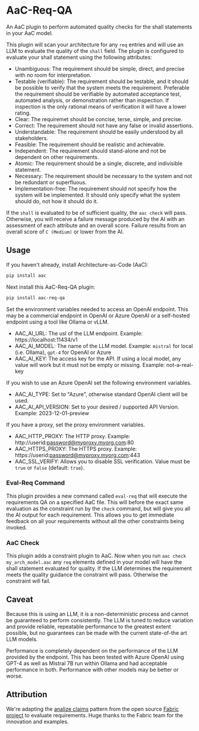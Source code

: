 # AaC-Req-QA

An AaC plugin to perform automated quality checks for the shall statements in your AaC model.

This plugin will scan your architecture for any `req` entries and will use an LLM to evaluate
the quality of the `shall` field.  The plugin is configured to evaluate your shall statement
using the following attributes:

- Unambiguous: The requirement should be simple, direct, and precise with no room for interpretation.
- Testable (verifiable): The requirement should be testable, and it should be possible to verify that the system meets the requirement.  Preferable the requirement should be verifiable by automated acceptance test, automated analysis, or demonstration rather than inspection.  If inspection is the only rational means of verification it will have a lower rating.
- Clear: The requiremet should be concise, terse, simple, and precise.
- Correct:  The requirement should not have any false or invalid assertions.
- Understandable:  The requirement should be easily understood by all stakeholders.
- Feasible: The requirement should be realistic and achievable.
- Independent:  The requirement should stand-alone and not be dependent on other requirements.
- Atomic: The requirement should be a single, discrete, and indivisible statement.
- Necessary: The requirement should be necessary to the system and not be redundant or superfluous.
- Implementation-free: The requirement should not specify how the system will be implemented.  It should only specify what the system should do, not how it should do it.

If the `shall` is evaluated to be of sufficient quality, the `aac check` will pass.  Otherwise, you will receive a
failure message produced by the AI with an assessment of each attribute and an overall score.  Failure results
from an overall score of `C (Medium)` or lower from the AI.

## Usage

If you haven't already, install Architecture-as-Code (AaC):
```bash
pip install aac
```
Next install this AaC-Req-QA plugin:
```bash
pip install aac-req-qa
```

Set the environment variables needed to access an OpenAI endpoint.  This may be a commercial
endpoint in OpenAI or Azure OpenAI or a self-hosted endpoint using a tool like Ollama or vLLM.

- AAC_AI_URL:  The usl of the LLM endpoint.  Example:  https://localhost:11434/v1 
- AAC_AI_MODEL:  The name of the LLM model.  Example:  `mistral` for local (i.e. Ollama), `gpt-4` for OpenAI or Azure
- AAC_AI_KEY:  The access key for the API.  If using a local model, any value will work but it must not be empty or missing.  Example: not-a-real-key

If you wish to use an Azure OpenAI set the following environment variables.

- AAC_AI_TYPE:  Set to "Azure", otherwise standard OpenAI client will be used.
- AAC_AI_API_VERSION:  Set to your desired / supported API Version.  Example: 2023-12-01-preview

If you have a proxy, set the proxy environment variables.

- AAC_HTTP_PROXY:  The HTTP proxy.  Example:  http://userid:password@myproxy.myorg.com:80
- AAC_HTTPS_PROXY:  The HTTPS proxy.  Example:  https://userid:password@myproxy.myorg.com:443
- AAC_SSL_VERIFY:  Allows you to disable SSL verification.  Value must be `true` or `false` (default: `true`).

### Eval-Req Command

This plugin provides a new command called `eval-req` that will execute the requirements QA
on a specified AaC file.  This will before the exact same evaluation as the constraint
run by the `check` command, but will give you all the AI output for each requirement.  This
allows you to get immediate feedback on all your requirements without all the other 
constraints being invoked.

### AaC Check

This plugin adds a constraint plugin to AaC.  Now when you run `aac check my_arch_model.aac` 
any `req` elements defined in your model will 
have the shall statement evaluated for quality.  If the LLM determines the requirement meets
the quality guidance the constraint will pass.  Otherwise the constraint will fail.

## Caveat

Because this is using an LLM, it is a non-deterministic process and cannot be guaranteed
to perform consistently.  The LLM is tuned to reduce variation and provide reliable, repeatable
performance to the greatest extent possible, but no guarantees can be made with the current
state-of-the art LLM models.

Performance is completely dependent on the performance of the LLM provided by the endpoint.
This has been tested with Azure OpenAI using GPT-4 as well as Mistral 7B run within Ollama
and had acceptable performance in both.  Performance with other models may be better or worse.

## Attribution

We're adapting the [analize claims](https://github.com/danielmiessler/fabric/blob/main/patterns/analyze_claims/system.md) pattern
from the open source [Fabric project](https://github.com/danielmiessler/fabric) to evaluate requirements.  Huge thanks to the
Fabric team for the innovation and examples.